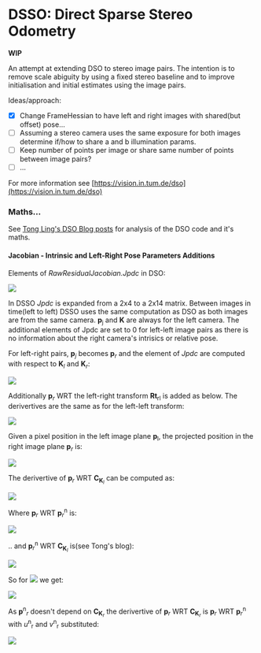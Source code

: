 # DSSO: Direct Sparse Stereo Odometry

**WIP** 

An attempt at extending DSO to stereo image pairs. The intention is to remove scale abiguity by using a fixed stereo baseline and to improve initialisation and initial estimates using the image pairs.

Ideas/approach:
 - [x] Change FrameHessian to have left and right images with shared(but offset) pose...
 - [ ] Assuming a stereo camera uses the same exposure for both images determine if/how to share a and b illumination params.
 - [ ] Keep number of points per image or share same number of points between image pairs?
 - [ ] ...

For more information see
[https://vision.in.tum.de/dso](https://vision.in.tum.de/dso)

### Maths...

See [Tong Ling's DSO Blog posts](https://tongling916.github.io/tags/#DSO) for analysis of the DSO code and it's maths.


#### Jacobian - Intrinsic and Left-Right Pose Parameters Additions

Elements of *RawResidualJacobian.Jpdc* in DSO:

![](https://latex.codecogs.com/svg.latex?\Large&space;%5Cfrac%7B%5Cpartial%20%5Cmathbf%7Bp%7D%7Bj%7D%7D%7B%5Cpartial%20%5Cmathbf%7BC_K%7D%7D%20%3D%20%5Cbegin%7Bbmatrix%7D%20%5Cfrac%7B%5Cpartial%20u_j%7D%7B%5Cpartial%20f%7Bx%7D%7D%20%26%20%5Cfrac%7B%5Cpartial%20u_j%7D%7B%5Cpartial%20f_%7By%7D%7D%20%26%20%5Cfrac%7B%5Cpartial%20u_j%7D%7B%5Cpartial%20c_%7Bx%7D%7D%20%26%20%5Cfrac%7B%5Cpartial%20u_j%7D%7B%5Cpartial%20c_y%7D%20%5C%20%5Cfrac%7B%5Cpartial%20v_j%7D%7B%5Cpartial%20f_x%7D%20%26%20%5Cfrac%7B%5Cpartial%20v_j%7D%7B%5Cpartial%20f_y%7D%20%26%20%5Cfrac%7B%5Cpartial%20v_j%7D%7B%5Cpartial%20c_x%7D%20%26%20%5Cfrac%7B%5Cpartial%20v_j%7D%7B%5Cpartial%20c_y%7D%5Cend%7Bbmatrix%7D)

In DSSO *Jpdc* is expanded from a 2x4 to a 2x14 matrix.  Between images in time(left to left) DSSO uses the same computation as DSO as both images are from the same camera. **p**<sub>j</sub> and **K** are always for the left camera. The additional elements of Jpdc are set to 0 for left-left image pairs as there is no information about the right camera's intrisics or relative pose.


For left-right pairs, **p**<sub>*j*</sub> becomes **p**<sub>*r*</sub> and the element of *Jpdc* are computed with respect to **K**<sub>*l*</sub> and **K**<sub>*r*</sub>:

![](https://latex.codecogs.com/svg.latex?\LARGE&space;%5Cbegin%7Bmatrix%7D%5Cfrac%7B%5Cpartial%20%5Cmathbf%7Bp%7D_%7Br%7D%7D%7B%5Cpartial%20%5Cmathbf%7BC_%7BK_l%7D%7D%7D%20%3D%20%5Cbegin%7Bbmatrix%7D%5Cfrac%7B%5Cpartial%20u_r%7D%7B%5Cpartial%20f_%7Blx%7D%7D%20%26%20%5Cfrac%7B%5Cpartial%20u_r%7D%7B%5Cpartial%20f_%7Bly%7D%7D%20%26%20%5Cfrac%7B%5Cpartial%20u_r%7D%7B%5Cpartial%20c_%7Blx%7D%7D%20%26%20%5Cfrac%7B%5Cpartial%20u_r%7D%7B%5Cpartial%20c_%7Bly%7D%7D%20%5C%5C%20%5Cfrac%7B%5Cpartial%20v_r%7D%7B%5Cpartial%20f_%7Blx%7D%7D%20%26%20%5Cfrac%7B%5Cpartial%20v_r%7D%7B%5Cpartial%20f_%7Bly%7D%7D%20%26%20%5Cfrac%7B%5Cpartial%20v_r%7D%7B%5Cpartial%20c_%7Blx%7D%7D%20%26%20%5Cfrac%7B%5Cpartial%20v_r%7D%7B%5Cpartial%20c_%7Bly%7D%7D%5Cend%7Bbmatrix%7D%20%26%20%5Cfrac%7B%5Cpartial%20%5Cmathbf%7Bp%7D_%7Br%7D%7D%7B%5Cpartial%20%5Cmathbf%7BC_%7BK_r%7D%7D%7D%20%3D%20%5Cbegin%7Bbmatrix%7D%5Cfrac%7B%5Cpartial%20u_r%7D%7B%5Cpartial%20f_%7Brx%7D%7D%20%26%20%5Cfrac%7B%5Cpartial%20u_r%7D%7B%5Cpartial%20f_%7Bry%7D%7D%20%26%20%5Cfrac%7B%5Cpartial%20u_r%7D%7B%5Cpartial%20c_%7Brx%7D%7D%20%26%20%5Cfrac%7B%5Cpartial%20u_r%7D%7B%5Cpartial%20c_%7Bry%7D%7D%20%5C%5C%20%5Cfrac%7B%5Cpartial%20v_r%7D%7B%5Cpartial%20f_%7Brx%7D%7D%20%26%20%5Cfrac%7B%5Cpartial%20v_r%7D%7B%5Cpartial%20f_%7Bry%7D%7D%20%26%20%5Cfrac%7B%5Cpartial%20v_r%7D%7B%5Cpartial%20c_%7Brx%7D%7D%20%26%20%5Cfrac%7B%5Cpartial%20v_r%7D%7B%5Cpartial%20c_%7Bry%7D%7D%5Cend%7Bbmatrix%7D%5Cend%7Bmatrix%7D)

Additionally **p**<sub>*r*</sub> WRT the left-right transform **Rt**<sub>rl</sub> is added as below. The derivertives are the same as for the left-left transform:

![](https://latex.codecogs.com/svg.latex?\Large&space;%5Cfrac%7B%5Cpartial%20%5Cmathbf%7Bp%7D_%7Br%7D%7D%7B%5Cpartial%20%5Cmathbf%7BC_%7BRt_%7Blr%7D%7D%7D%7D%20%3D%20%5Cbegin%7Bbmatrix%7D%5Cfrac%7B%5Cpartial%20u_r%7D%7B%5Cpartial%20R_x%7D%20%26%20%5Cfrac%7B%5Cpartial%20u_r%7D%7B%5Cpartial%20R_y%7D%20%26%20%5Cfrac%7B%5Cpartial%20u_r%7D%7B%5Cpartial%20R_z%7D%20%26%20%5Cfrac%7B%5Cpartial%20u_r%7D%7B%5Cpartial%20t_x%7D%20%26%20%5Cfrac%7B%5Cpartial%20u_r%7D%7B%5Cpartial%20t_y%7D%20%26%20%5Cfrac%7B%5Cpartial%20u_r%7D%7B%5Cpartial%20t_z%7D%20%5C%5C%20%5Cfrac%7B%5Cpartial%20v_r%7D%7B%5Cpartial%20R_x%7D%20%26%20%5Cfrac%7B%5Cpartial%20v_r%7D%7B%5Cpartial%20R_y%7D%20%26%20%5Cfrac%7B%5Cpartial%20v_r%7D%7B%5Cpartial%20R_z%7D%20%26%20%5Cfrac%7B%5Cpartial%20v_r%7D%7B%5Cpartial%20t_x%7D%20%26%20%5Cfrac%7B%5Cpartial%20v_r%7D%7B%5Cpartial%20r_y%7D%20%26%20%5Cfrac%7B%5Cpartial%20v_r%7D%7B%5Cpartial%20t_z%7D%5Cend%7Bbmatrix%7D)


Given a pixel position in the left image plane **p**<sub>l</sub>, the projected position in the right image plane **p**<sub>*r*</sub> is:

<img src="https://latex.codecogs.com/svg.latex?\Large&space;%7B%0A%5Cmathbf%7Bp%7D_r%20%3D%20%5Cmathbf%7BK%7D_r%20%5Cmathbf%7Bp%7D%5En_r%20%3D%20%5Cmathbf%7BK%7D_r%20%5Cleft%20(%20%5Cfrac%7B%5Crho_r%7D%7B%5Crho_l%7D%5Cmathbf%7BR%7D_%7Brl%7D%5Cmathbf%7BK%7D%5E%7B-1%7D_l%5Cmathbf%7Bp%7D_l%20%2B%20%5Crho_r%5Cmathbf%7Bt%7D_%7Brl%7D%20%5Cright%20)%0A%7D"/>


The derivertive of **p**<sub>*r*</sub> WRT **C**<sub>**K**<sub>*l*</sub></sub> can be computed as:


<img src="https://latex.codecogs.com/svg.latex?\Large&space;%7B%0A%5Cfrac%7B%5Cpartial%20%5Cmathbf%7Bp%7D_r%7D%7B%5Cpartial%20%5Cmathbf%7BC_K%7D_l%7D%20%3D%0A%5Cfrac%7B%5Cpartial%20%5Cmathbf%7Bp%7D_r%7D%7B%5Cpartial%20%5Cmathbf%7Bp%7D%5En_r%7D%20%5Cfrac%7B%5Cpartial%20%5Cmathbf%7Bp%7D%5En_r%7D%7B%5Cpartial%20%5Cmathbf%7BC_K%7D_l%7D%20%0A%7D"/>

Where **p**<sub>*r*</sub> WRT **p**<sub>*r*</sub><sup>n</sup> is:

<img src="https://latex.codecogs.com/svg.latex?\Large&space;%7B%0A%5Cbegin%7Baligned%7D%0A%5Cmathbf%7Bp%7D_r%20%3D%20%5Cmathbf%7BK%7D%20%5Cmathbf%7Bp%7D%5En_r%20%26%3D%0A%5Cbegin%7Bbmatrix%7Df_x%20u%5En_r%20%2B%20c_x%20%5C%5C%20f_y%20v%5En_r%20%2B%20c_y%5C%5C%201%20%5Cend%7Bbmatrix%7D%20%5C%5C%0A%5Cfrac%7B%5Cpartial%20%5Cmathbf%7Bp%7D_r%7D%7B%5Cpartial%20%5Cmathbf%7Bp%7D%5En_r%7D%20%26%3D%0A%5Cbegin%7Bbmatrix%7Df_x%20%26%200%20%26%200%20%5C%5C%200%20%26%20f_y%20%26%200%20%5C%5C%200%20%26%200%20%26%200%5Cend%7Bbmatrix%7D%0A%5Cend%7Baligned%7D%0A%7D"/>

.. and **p**<sub>*r*</sub><sup>n</sup> WRT **C**<sub>**K**<sub>*l*</sub></sub> is(see Tong's blog):

<img src="https://latex.codecogs.com/svg.latex?\Large&space;%7B%0A%5Cbegin%7Baligned%7D%0A%5Cfrac%7B%5Cpartial%20u_r%5En%7D%7B%5Cpartial%20f_%7Blx%7D%7D%26%3D%0A%5Cfrac%7B%5Crho_r%7D%7B%5Crho_l%7D%5Cleft(r_%7B20%7D%20u_r%5En-r_%7B00%7D%5Cright)%20f_%7Blx%7D%5E%7B-2%7D%5Cleft(u_l-c_%7Blx%7D%5Cright)%20%5C%5C%20%0A%5Cfrac%7B%5Cpartial%20u_r%5En%7D%7B%5Cpartial%20f_%7Bly%7D%7D%26%3D%0A%5Cfrac%7B%5Crho_r%7D%7B%5Crho_l%7D%5Cleft(r_%7B21%7D%20u_r%5En-r_%7B01%7D%5Cright)%20f_%7Bly%7D%5E%7B-2%7D%5Cleft(v_l-c_%7Bly%7D%5Cright)%5C%5C%0A%5Cfrac%7B%5Cpartial%20u_r%5En%7D%7B%5Cpartial%20c_%7Blx%7D%7D%26%3D%0A%5Cfrac%7B%5Crho_r%7D%7B%5Crho_l%7D%5Cleft(r_%7B20%7D%20u_r%5En-r_%7B00%7D%5Cright)%20f_%7Blx%7D%5E%7B-1%7D%20%5C%5C%20%0A%5Cfrac%7B%5Cpartial%20u_r%5En%7D%7B%5Cpartial%20c_%7Bly%7D%7D%26%3D%0A%5Cfrac%7B%5Crho_r%7D%7B%5Crho_l%7D%5Cleft(r_%7B21%7D%20u_r%5En-r_%7B01%7D%5Cright)%20f_%7Bly%7D%5E%7B-1%7D%5C%5C%0A%5Cfrac%7B%5Cpartial%20v_r%5En%7D%7B%5Cpartial%20f_%7Blx%7D%7D%26%3D%0A%5Cfrac%7B%5Crho_r%7D%7B%5Crho_l%7D%5Cleft(r_%7B20%7D%20v_r%5En-r_%7B10%7D%5Cright)%20f_%7Blx%7D%5E%7B-2%7D%5Cleft(u_l-c_%7Blx%7D%5Cright)%20%5C%5C%0A%5Cfrac%7B%5Cpartial%20v_r%5En%7D%7B%5Cpartial%20f_%7Bly%7D%7D%26%3D%0A%5Cfrac%7B%5Crho_r%7D%7B%5Crho_l%7D%5Cleft(r_%7B21%7D%20v_r%5En-r_%7B11%7D%5Cright)%20f_%7Bly%7D%5E%7B-2%7D%5Cleft(v_l-c_%7Bly%7D%5Cright)%5C%5C%0A%5Cfrac%7B%5Cpartial%20v_r%5En%7D%7B%5Cpartial%20c_%7Blx%7D%7D%26%3D%0A%5Cfrac%7B%5Crho_r%7D%7B%5Crho_l%7D%5Cleft(r_%7B20%7D%20v_r%5En-r_%7B10%7D%5Cright)%20f_%7Blx%7D%5E%7B-1%7D%20%5C%5C%0A%5Cfrac%7B%5Cpartial%20v_r%5En%7D%7B%5Cpartial%20c_%7Bly%7D%7D%26%3D%0A%5Cfrac%7B%5Crho_r%7D%7B%5Crho_l%7D%5Cleft(r_%7B21%7D%20v_r%5En-r_%7B11%7D%5Cright)%20f_%7Bly%7D%5E%7B-1%7D%0A%5Cend%7Baligned%7D%0A%7D"/>


So for ![](https://latex.codecogs.com/svg.latex?\Large&space;%7B%5Cfrac%7B%5Cpartial%20%5Cmathbf%7Bp%7D_r%7D%7B%5Cpartial%20%5Cmathbf%7BC_K%7D_l%7D%7D) we get:


<img src="https://latex.codecogs.com/svg.latex?\Large&space;%7B%0A%5Cbegin%7Baligned%7D%0A%5Cfrac%7B%5Cpartial%20u_r%7D%7B%5Cpartial%20f_%7Blx%7D%7D%26%3Df_%7Brx%7D%5Cfrac%7B%5Crho_r%7D%7B%5Crho_l%7D%5Cleft(r_%7B20%7D%20u_r%5En-r_%7B00%7D%5Cright)%20f_%7Blx%7D%5E%7B-2%7D%5Cleft(u_l-c_%7Blx%7D%5Cright)%5C%5C%20%0A%5Cfrac%7B%5Cpartial%20u_r%7D%7B%5Cpartial%20f_%7Bly%7D%7D%26%3Df_%7Brx%7D%5Cfrac%7B%5Crho_r%7D%7B%5Crho_l%7D%5Cleft(r_%7B21%7D%20u_r%5En-r_%7B01%7D%5Cright)%20f_%7Bly%7D%5E%7B-2%7D%5Cleft(v_l-c_%7Bly%7D%5Cright)%5C%5C%0A%5Cfrac%7B%5Cpartial%20u_r%7D%7B%5Cpartial%20c_%7Blx%7D%7D%26%3Df_%7Brx%7D%5Cfrac%7B%5Crho_r%7D%7B%5Crho_l%7D%5Cleft(r_%7B20%7D%20u_r%5En-r_%7B00%7D%5Cright)%20f_%7Blx%7D%5E%7B-1%7D%5C%5C%20%0A%5Cfrac%7B%5Cpartial%20u_r%7D%7B%5Cpartial%20c_%7Bly%7D%7D%26%3Df_%7Brx%7D%5Cfrac%7B%5Crho_r%7D%7B%5Crho_l%7D%5Cleft(r_%7B21%7D%20u_r%5En-r_%7B01%7D%5Cright)%20f_%7Bly%7D%5E%7B-1%7D%5C%5C%0A%5Cfrac%7B%5Cpartial%20v_r%7D%7B%5Cpartial%20f_%7Blx%7D%7D%26%3Df_%7Bry%7D%5Cfrac%7B%5Crho_r%7D%7B%5Crho_l%7D%5Cleft(r_%7B20%7D%20v_r%5En-r_%7B10%7D%5Cright)%20f_%7Blx%7D%5E%7B-2%7D%5Cleft(u_l-c_%7Blx%7D%5Cright)%5C%5C%0A%5Cfrac%7B%5Cpartial%20v_r%7D%7B%5Cpartial%20f_%7Bly%7D%7D%26%3Df_%7Bry%7D%5Cfrac%7B%5Crho_r%7D%7B%5Crho_l%7D%5Cleft(r_%7B21%7D%20v_r%5En-r_%7B11%7D%5Cright)%20f_%7Bly%7D%5E%7B-2%7D%5Cleft(v_l-c_%7Bly%7D%5Cright)%5C%5C%0A%5Cfrac%7B%5Cpartial%20v_r%7D%7B%5Cpartial%20c_%7Blx%7D%7D%26%3Df_%7Bry%7D%5Cfrac%7B%5Crho_r%7D%7B%5Crho_l%7D%5Cleft(r_%7B20%7D%20v_r%5En-r_%7B10%7D%5Cright)%20f_%7Blx%7D%5E%7B-1%7D%5C%5C%0A%5Cfrac%7B%5Cpartial%20v_r%7D%7B%5Cpartial%20c_%7Bly%7D%7D%26%3Df_%7Bry%7D%5Cfrac%7B%5Crho_r%7D%7B%5Crho_l%7D%5Cleft(r_%7B21%7D%20v_r%5En-r_%7B11%7D%5Cright)%20f_%7Bly%7D%5E%7B-1%7D%0A%5Cend%7Baligned%7D%0A%7D"/>


As **p**<sup>n</sup><sub>*r*</sub> doesn't depend on **C**<sub>**K**<sub>*r*</sub></sub> the derivertive of **p**<sub>*r*</sub> WRT **C**<sub>**K**<sub>*r*</sub></sub> is **p**<sub>*r*</sub> WRT **p**<sub>*r*</sub><sup>n</sup> with *u*<sup>n</sup><sub>r</sub> and *v*<sup>n</sup><sub>r</sub> substituted:

<img src="https://latex.codecogs.com/svg.latex?\Large&space;%7B%0A%5Cbegin%7Baligned%7D%0A%5Cmathbf%7Bp%7D_r%20%3D%20%5Cmathbf%7BK%7D%20%5Cmathbf%7Bp%7D%5En_r%20%26%3D%0A%5Cbegin%7Bbmatrix%7Df_x%20u%5En_r%20%2B%20c_x%20%5C%5C%20f_y%20u%5En_r%20%2B%20c_y%5C%5C%201%20%5Cend%7Bbmatrix%7D%20%5C%5C%0A%5Cfrac%7B%5Cpartial%20%5Cmathbf%7Bp%7D_r%7D%7B%5Cpartial%20%5Cmathbf%7BK%7D%7D%20%26%3D%0A%5Cbegin%7Bbmatrix%7Du%5En_r%20%26%200%20%26%201%20%26%200%20%5C%5C%200%20%26%20v%5En_r%20%26%200%20%26%201%20%5C%5C%200%20%26%200%20%26%200%20%26%200%5Cend%7Bbmatrix%7D%0A%5Cend%7Bbmatrix%7D%0A%7D"/>







